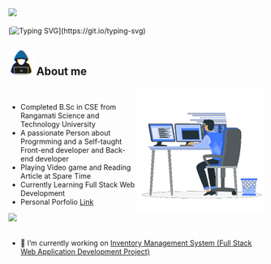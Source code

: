 <img src="https://user-images.githubusercontent.com/73097560/115834477-dbab4500-a447-11eb-908a-139a6edaec5c.gif"><br><br>
[![Typing SVG](https://readme-typing-svg.herokuapp.com?font=Times+New+Roman&weight=600&size=25&duration=8000&pause=1000&color=C2F791&background=000000&center=true&vCenter=true&multiline=true&repeat=false&random=false&width=1000&height=230&lines=Hi+%F0%9F%91%8B%2C+I+am+M.A.+Monaem+Khan;Computer+Science+and+Engineering+Student;Love+to+Learn+New+Stuffs+.+.+.+.;Currently+Learning+Back-End+Development+Using+ASP+.NET;Good+at+Front-End+Development+.+.+.+.;Passionate+about+Programming+.+.+.+.+.)](https://git.io/typing-svg)

	
## <picture><img src = "https://github.com/0xAbdulKhalid/0xAbdulKhalid/raw/main/assets/mdImages/about_me.gif" width = 50px></picture> **About me**

<picture> <img align="right" src="https://github.com/0xAbdulKhalid/0xAbdulKhalid/raw/main/assets/mdImages/Right_Side.gif" width = 250px></picture>
<br>
- Completed B.Sc in CSE from Rangamati Science and Technology University
- A passionate Person about Progrmming and a Self-taught Front-end developer and Back-end developer
- Playing Video game and Reading Article at Spare Time
- Currently Learning Full Stack Web Development
- Personal Porfolio [Link](https://monaemkhan.github.io/M.A.MonaemKhan/)

<img src="https://user-images.githubusercontent.com/73097560/115834477-dbab4500-a447-11eb-908a-139a6edaec5c.gif"><br><br>

- 🔭 I’m currently working on [Inventory Management System (Full Stack Web Application Development Project)]()
